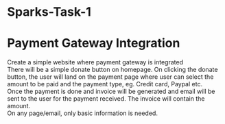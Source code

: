 # Sparks-Task-1

# Payment Gateway Integration

Create a simple website where payment gateway is integrated <br />
There will be a simple donate button on homepage. On clicking the donate button, the user will land on the payment page where user can select the amount to be paid and the payment type, eg. Credit card, Paypal etc.<br />
Once the payment is done and invoice will be generated and email will be sent to the user for the payment received. The invoice will contain the amount.<br />
On any page/email, only basic information is needed.<br />
